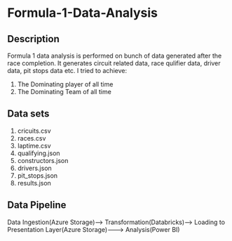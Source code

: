 # Formula-1-Data-Analysis

## Description
Formula 1 data analysis is performed on bunch of data generated after the race completion.
It generates circuit related data, race qulifier data, driver data, pit stops data etc.
I tried to achieve:
1. The Dominating player of all time
2. The Dominating Team of all time



## Data sets
1. cricuits.csv
2. races.csv
3. laptime.csv
4. qualifying.json
5. constructors.json
6. drivers.json
7. pit_stops.json
8. results.json


## Data Pipeline

Data Ingestion(Azure Storage)--> Transformation(Databricks)--> Loading to Presentation Layer(Azure Storage)---> Analysis(Power BI) 
